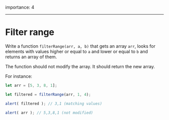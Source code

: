 importance: 4

---

# Filter range

Write a function `filterRange(arr, a, b)` that gets an array `arr`, looks for elements with values higher or equal to `a` and lower or equal to `b` and returns an array of them. 

The function should not modify the array. It should return the new array.

For instance:

```js
let arr = [5, 3, 8, 1];

let filtered = filterRange(arr, 1, 4); 

alert( filtered ); // 3,1 (matching values)

alert( arr ); // 5,3,8,1 (not modified)
```

